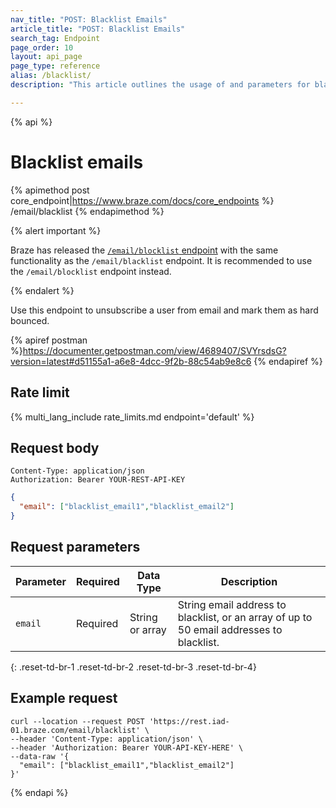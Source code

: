 ```yaml
---
nav_title: "POST: Blacklist Emails"
article_title: "POST: Blacklist Emails"
search_tag: Endpoint
page_order: 10
layout: api_page
page_type: reference
alias: /blacklist/
description: "This article outlines the usage of and parameters for blacklisting user email addresses with the blacklist emails Braze endpoint."

---
```

{% api %}
# Blacklist emails
{% apimethod post core_endpoint|https://www.braze.com/docs/core_endpoints %} 
/email/blacklist
{% endapimethod %}

{% alert important %}

Braze has released the [`/email/blocklist` endpoint]({{site.baseurl}}/api/endpoints/email/post_blocklist/) with the same functionality as the `/email/blacklist` endpoint. It is recommended to use the `/email/blocklist` endpoint instead.

{% endalert %}

Use this endpoint to unsubscribe a user from email and mark them as hard bounced.

{% apiref postman %}https://documenter.getpostman.com/view/4689407/SVYrsdsG?version=latest#d51155a1-a6e8-4dcc-9f2b-88c54ab9e8c6 {% endapiref %}

## Rate limit

{% multi_lang_include rate_limits.md endpoint='default' %}

## Request body

```
Content-Type: application/json
Authorization: Bearer YOUR-REST-API-KEY
```

```json
{
  "email": ["blacklist_email1","blacklist_email2"]
}
```

## Request parameters

| Parameter | Required | Data Type | Description |
| -----------|----------| --------|------- |
| `email` | Required | String or array | String email address to blacklist, or an array of up to 50 email addresses to blacklist. |
{: .reset-td-br-1 .reset-td-br-2 .reset-td-br-3  .reset-td-br-4}

## Example request
```
curl --location --request POST 'https://rest.iad-01.braze.com/email/blacklist' \
--header 'Content-Type: application/json' \
--header 'Authorization: Bearer YOUR-API-KEY-HERE' \
--data-raw '{
  "email": ["blacklist_email1","blacklist_email2"]
}'
```

{% endapi %}


